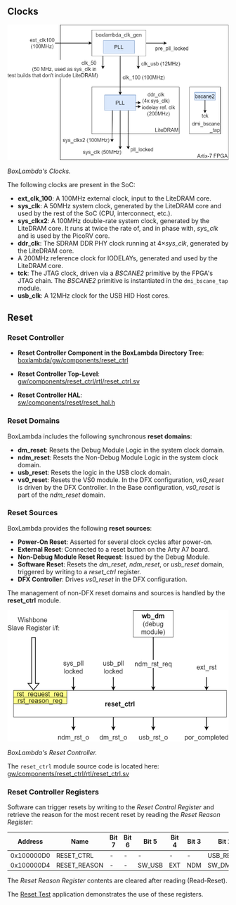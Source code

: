 ## Clocks

![BoxLambda Clocks](assets/clocks.png)

*BoxLambda's Clocks.*

The following clocks are present in the SoC:

- **ext_clk_100**: A 100MHz external clock, input to the LiteDRAM core.
- **sys_clk**: A 50MHz system clock, generated by the LiteDRAM core and used by the rest of the SoC (CPU, interconnect, etc.).
- **sys_clkx2**: A 100MHz double-rate system clock, generated by the LiteDRAM core. It runs at twice the rate of, and in phase with, *sys_clk* and is used by the PicoRV core.
- **ddr_clk**: The SDRAM DDR PHY clock running at 4×*sys_clk*, generated by the LiteDRAM core.
- A 200MHz reference clock for IODELAYs, generated and used by the LiteDRAM core.
- **tck**: The JTAG clock, driven via a *BSCANE2* primitive by the FPGA's JTAG chain. The *BSCANE2* primitive is instantiated in the `dmi_bscane_tap` module.
- **usb_clk**: A 12MHz clock for the USB HID Host cores.

## Reset

### Reset Controller

- **Reset Controller Component in the BoxLambda Directory Tree**:  
  [boxlambda/gw/components/reset_ctrl](https://github.com/epsilon537/boxlambda/tree/master/gw/components/reset_ctrl)

- **Reset Controller Top-Level**:  
  [gw/components/reset_ctrl/rtl/reset_ctrl.sv](https://github.com/epsilon537/boxlambda/blob/master/gw/components/reset_ctrl/rtl/reset_ctrl.sv)

- **Reset Controller HAL**:  
  [sw/components/reset/reset_hal.h](https://github.com/epsilon537/boxlambda/blob/master/sw/components/reset/reset_hal.h)

### Reset Domains

BoxLambda includes the following synchronous **reset domains**:

- **dm_reset**: Resets the Debug Module Logic in the system clock domain.
- **ndm_reset**: Resets the Non-Debug Module Logic in the system clock domain.
- **usb_reset**: Resets the logic in the USB clock domain.
- **vs0_reset**: Resets the VS0 module. In the DFX configuration, *vs0_reset* is driven by the DFX Controller. In the Base configuration, *vs0_reset* is part of the *ndm_reset* domain.

### Reset Sources

BoxLambda provides the following **reset sources**:

- **Power-On Reset**: Asserted for several clock cycles after power-on.
- **External Reset**: Connected to a reset button on the Arty A7 board.
- **Non-Debug Module Reset Request**: Issued by the Debug Module.
- **Software Reset**: Resets the *dm_reset*, *ndm_reset*, or *usb_reset* domain, triggered by writing to a *reset_ctrl* register.
- **DFX Controller**: Drives *vs0_reset* in the DFX configuration.

The management of non-DFX reset domains and sources is handled by the **reset_ctrl** module.

![Reset Controller](assets/reset_ctrl.png)

*BoxLambda's Reset Controller.*

The `reset_ctrl` module source code is located here:  
[gw/components/reset_ctrl/rtl/reset_ctrl.sv](https://github.com/epsilon537/boxlambda/blob/master/gw/components/reset_ctrl/rtl/reset_ctrl.sv)

### Reset Controller Registers

Software can trigger resets by writing to the *Reset Control Register* and retrieve the reason for the most recent reset by reading the *Reset Reason Register*:

| Address      | Name           | Bit 7 | Bit 6 | Bit 5   | Bit 4   | Bit 3   | Bit 2      | Bit 1      | Bit 0      |
|--------------|----------------|-------|-------|---------|---------|---------|------------|------------|------------|
| 0x100000D0   | RESET_CTRL     | -     | -     | -       | -       | -       | USB_RESET  | DM_RESET   | NDM_RESET  |
| 0x100000D4   | RESET_REASON   | -     | -     | SW_USB  | EXT     | NDM     | SW_DM      | SW_NDM     | POR        |

The *Reset Reason Register* contents are cleared after reading (Read-Reset).

The [Reset Test](test-build-reset.md) application demonstrates the use of these registers.
